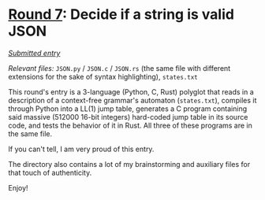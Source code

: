 # [Round 7](https://cg.esolangs.gay/7/): Decide if a string is valid JSON

[*Submitted entry*](https://cg.esolangs.gay/7/#4)

*Relevant files:* `JSON.py` / `JSON.c` / `JSON.rs` (the same file with 
different extensions for the sake of syntax highlighting), `states.txt`

This round's entry is a 3-language (Python, C, Rust) polyglot that reads in a description
of a context-free grammar's automaton (`states.txt`), compiles it through Python into a LL(1) jump table, 
generates a C program containing said massive (512000 16-bit integers) hard-coded jump table in its source code, and
tests the behavior of it in Rust. All three of these programs are in the same file.

If you can't tell, I am very proud of this entry.

The directory also contains a lot of my brainstorming and auxiliary files for that touch of authenticity.

Enjoy!